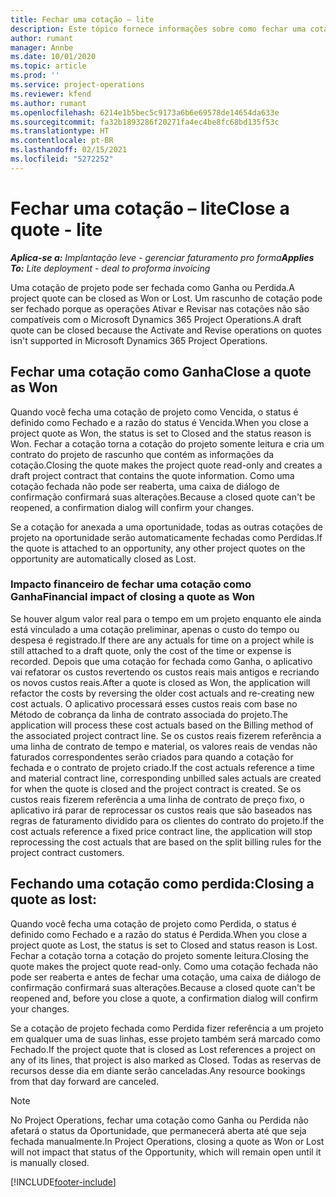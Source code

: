 ```yaml
---
title: Fechar uma cotação – lite
description: Este tópico fornece informações sobre como fechar uma cotação no Project Operations.
author: rumant
manager: Annbe
ms.date: 10/01/2020
ms.topic: article
ms.prod: ''
ms.service: project-operations
ms.reviewer: kfend
ms.author: rumant
ms.openlocfilehash: 6214e1b5bec5c9173a6b6e69578de14654da633e
ms.sourcegitcommit: fa32b1893286f20271fa4ec4be8fc68bd135f53c
ms.translationtype: HT
ms.contentlocale: pt-BR
ms.lasthandoff: 02/15/2021
ms.locfileid: "5272252"
---
```

# <a name="close-a-quote---lite"></a><span data-ttu-id="40e5f-103">Fechar uma cotação – lite</span><span class="sxs-lookup"><span data-stu-id="40e5f-103">Close a quote - lite</span></span>

<span data-ttu-id="40e5f-104">_**Aplica-se a:** Implantação leve - gerenciar faturamento pro forma_</span><span class="sxs-lookup"><span data-stu-id="40e5f-104">_**Applies To:** Lite deployment - deal to proforma invoicing_</span></span>

<span data-ttu-id="40e5f-105">Uma cotação de projeto pode ser fechada como Ganha ou Perdida.</span><span class="sxs-lookup"><span data-stu-id="40e5f-105">A project quote can be closed as Won or Lost.</span></span> <span data-ttu-id="40e5f-106">Um rascunho de cotação pode ser fechado porque as operações Ativar e Revisar nas cotações não são compatíveis com o Microsoft Dynamics 365 Project Operations.</span><span class="sxs-lookup"><span data-stu-id="40e5f-106">A draft quote can be closed because the Activate and Revise operations on quotes isn't supported in Microsoft Dynamics 365 Project Operations.</span></span>

## <a name="close-a-quote-as-won"></a><span data-ttu-id="40e5f-107">Fechar uma cotação como Ganha</span><span class="sxs-lookup"><span data-stu-id="40e5f-107">Close a quote as Won</span></span>

<span data-ttu-id="40e5f-108">Quando você fecha uma cotação de projeto como Vencida, o status é definido como Fechado e a razão do status é Vencida.</span><span class="sxs-lookup"><span data-stu-id="40e5f-108">When you close a project quote as Won, the status is set to Closed and the status reason is Won.</span></span> <span data-ttu-id="40e5f-109">Fechar a cotação torna a cotação do projeto somente leitura e cria um contrato do projeto de rascunho que contém as informações da cotação.</span><span class="sxs-lookup"><span data-stu-id="40e5f-109">Closing the quote makes the project quote read-only and creates a draft project contract that contains the quote information.</span></span> <span data-ttu-id="40e5f-110">Como uma cotação fechada não pode ser reaberta, uma caixa de diálogo de confirmação confirmará suas alterações.</span><span class="sxs-lookup"><span data-stu-id="40e5f-110">Because a closed quote can't be reopened, a confirmation dialog will confirm your changes.</span></span>

<span data-ttu-id="40e5f-111">Se a cotação for anexada a uma oportunidade, todas as outras cotações de projeto na oportunidade serão automaticamente fechadas como Perdidas.</span><span class="sxs-lookup"><span data-stu-id="40e5f-111">If the quote is attached to an opportunity, any other project quotes on the opportunity are automatically closed as Lost.</span></span>

### <a name="financial-impact-of-closing-a-quote-as-won"></a><span data-ttu-id="40e5f-112">Impacto financeiro de fechar uma cotação como Ganha</span><span class="sxs-lookup"><span data-stu-id="40e5f-112">Financial impact of closing a quote as Won</span></span>

<span data-ttu-id="40e5f-113">Se houver algum valor real para o tempo em um projeto enquanto ele ainda está vinculado a uma cotação preliminar, apenas o custo do tempo ou despesa é registrado.</span><span class="sxs-lookup"><span data-stu-id="40e5f-113">If there are any actuals for time on a project while is still attached to a draft quote, only the cost of the time or expense is recorded.</span></span> <span data-ttu-id="40e5f-114">Depois que uma cotação for fechada como Ganha, o aplicativo vai refatorar os custos revertendo os custos reais mais antigos e recriando os novos custos reais.</span><span class="sxs-lookup"><span data-stu-id="40e5f-114">After a quote is closed as Won, the application will refactor the costs by reversing the older cost actuals and re-creating new cost actuals.</span></span> <span data-ttu-id="40e5f-115">O aplicativo processará esses custos reais com base no Método de cobrança da linha de contrato associada do projeto.</span><span class="sxs-lookup"><span data-stu-id="40e5f-115">The application will process these cost actuals based on the Billing method of the associated project contract line.</span></span> <span data-ttu-id="40e5f-116">Se os custos reais fizerem referência a uma linha de contrato de tempo e material, os valores reais de vendas não faturados correspondentes serão criados para quando a cotação for fechada e o contrato de projeto criado.</span><span class="sxs-lookup"><span data-stu-id="40e5f-116">If the cost actuals reference a time and material contract line, corresponding unbilled sales actuals are created for when the quote is closed and the project contract is created.</span></span> <span data-ttu-id="40e5f-117">Se os custos reais fizerem referência a uma linha de contrato de preço fixo, o aplicativo irá parar de reprocessar os custos reais que são baseados nas regras de faturamento dividido para os clientes do contrato do projeto.</span><span class="sxs-lookup"><span data-stu-id="40e5f-117">If the cost actuals reference a fixed price contract line, the application will stop reprocessing the cost actuals that are based on the split billing rules for the project contract customers.</span></span>

## <a name="closing-a-quote-as-lost"></a><span data-ttu-id="40e5f-118">Fechando uma cotação como perdida:</span><span class="sxs-lookup"><span data-stu-id="40e5f-118">Closing a quote as lost:</span></span>

<span data-ttu-id="40e5f-119">Quando você fecha uma cotação de projeto como Perdida, o status é definido como Fechado e a razão do status é Perdida.</span><span class="sxs-lookup"><span data-stu-id="40e5f-119">When you close a project quote as Lost, the status is set to Closed and status reason is Lost.</span></span> <span data-ttu-id="40e5f-120">Fechar a cotação torna a cotação do projeto somente leitura.</span><span class="sxs-lookup"><span data-stu-id="40e5f-120">Closing the quote makes the project quote read-only.</span></span> <span data-ttu-id="40e5f-121">Como uma cotação fechada não pode ser reaberta e antes de fechar uma cotação, uma caixa de diálogo de confirmação confirmará suas alterações.</span><span class="sxs-lookup"><span data-stu-id="40e5f-121">Because a closed quote can't be reopened and, before you close a quote, a confirmation dialog will confirm your changes.</span></span>

<span data-ttu-id="40e5f-122">Se a cotação de projeto fechada como Perdida fizer referência a um projeto em qualquer uma de suas linhas, esse projeto também será marcado como Fechado.</span><span class="sxs-lookup"><span data-stu-id="40e5f-122">If the project quote that is closed as Lost references a project on any of its lines, that project is also marked as Closed.</span></span> <span data-ttu-id="40e5f-123">Todas as reservas de recursos desse dia em diante serão canceladas.</span><span class="sxs-lookup"><span data-stu-id="40e5f-123">Any resource bookings from that day forward are canceled.</span></span>

> [!NOTE]
> <span data-ttu-id="40e5f-124">No Project Operations, fechar uma cotação como Ganha ou Perdida não afetará o status da Oportunidade, que permanecerá aberta até que seja fechada manualmente.</span><span class="sxs-lookup"><span data-stu-id="40e5f-124">In Project Operations, closing a quote as Won or Lost will not impact that status of the Opportunity, which will remain open until it is manually closed.</span></span>


[!INCLUDE[footer-include](../../includes/footer-banner.md)]